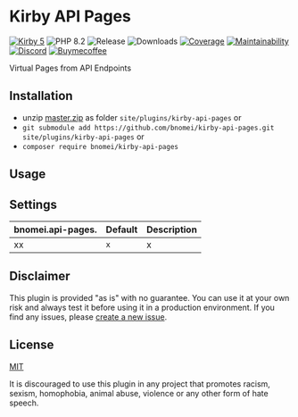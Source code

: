 # Kirby API Pages 

[![Kirby 5](https://flat.badgen.net/badge/Kirby/5?color=ECC748)](https://getkirby.com)
![PHP 8.2](https://flat.badgen.net/badge/PHP/8.2?color=4E5B93&icon=php&label)
![Release](https://flat.badgen.net/packagist/v/bnomei/kirby-api-pages?color=ae81ff&icon=github&label)
![Downloads](https://flat.badgen.net/packagist/dt/bnomei/kirby-api-pages?color=272822&icon=github&label)
[![Coverage](https://flat.badgen.net/codeclimate/coverage/bnomei/kirby-api-pages?icon=codeclimate&label)](https://codeclimate.com/github/bnomei/kirby-api-pages)
[![Maintainability](https://flat.badgen.net/codeclimate/maintainability/bnomei/kirby-api-pages?icon=codeclimate&label)](https://codeclimate.com/github/bnomei/kirby-api-pages/issues)
[![Discord](https://flat.badgen.net/badge/discord/bnomei?color=7289da&icon=discord&label)](https://discordapp.com/users/bnomei)
[![Buymecoffee](https://flat.badgen.net/badge/icon/donate?icon=buymeacoffee&color=FF813F&label)](https://www.buymeacoffee.com/bnomei)

Virtual Pages from API Endpoints

## Installation

- unzip [master.zip](https://github.com/bnomei/kirby-api-pages/archive/master.zip) as folder `site/plugins/kirby-api-pages` or
- `git submodule add https://github.com/bnomei/kirby-api-pages.git site/plugins/kirby-api-pages` or
- `composer require bnomei/kirby-api-pages`

## Usage


## Settings

| bnomei.api-pages. | Default | Description |
|-------------------|---------|-------------|
| xx                | `x`     | x           |

## Disclaimer

This plugin is provided "as is" with no guarantee. You can use it at your own risk and always test it before using it in a production environment. If you find any issues, please [create a new issue](https://github.com/bnomei/kirby-api-pages/issues/new).

## License

[MIT](https://opensource.org/licenses/MIT)

It is discouraged to use this plugin in any project that promotes racism, sexism, homophobia, animal abuse, violence or any other form of hate speech.
